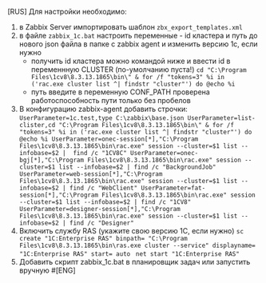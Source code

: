 [RUS]
Для настройки необходимо:
1) в Zabbix Server импортировать шаблон `zbx_export_templates.xml`
2) в файле `zabbix_1c.bat` настроить переменные - id кластера и путь до нового json файла в папке с zabbix agent и изменить версию 1с, если нужно
	- получить id кластера можно командой ниже и ввести id в переменнную CLUSTER (по-умолчанию пуста!)
`
cd "C:\Program Files\1cv8\8.3.13.1865\bin\" & for /f "tokens=3" %i in ('rac.exe cluster list ^| findstr "cluster"') do @echo %i
`
	- путь введите в переменную CONF_PATH проверена работоспособность пути только без пробелов
3) В конфигурацию zabbix-agent добавить строчки:
`UserParameter=1c.test,type C:\zabbix\base.json
UserParameter=list-clister,cd "C:\Program Files\1cv8\8.3.13.1865\bin\" & for /f "tokens=3" %i in ('rac.exe cluster list ^| findstr "cluster"') do @echo %i
UserParameter=onec-session[*],"C:\Program Files\1cv8\8.3.13.1865\bin\rac.exe" session --cluster=$1 list --infobase=$2 |  find /c "1CV8C"
UserParameter=onec-bgj[*],"C:\Program Files\1cv8\8.3.13.1865\bin\rac.exe" session --cluster=$1 list --infobase=$2 | find /c "BackgroundJob"
UserParameter=web-session[*],"C:\Program Files\1cv8\8.3.13.1865\bin\rac.exe" session --cluster=$1 list --infobase=$2 | find /c "WebClient"
UserParameter=fat-session[*],"C:\Program Files\1cv8\8.3.13.1865\bin\rac.exe" session --cluster=$1 list --infobase=$2 | find /c "1CV8"
UserParameter=designer-session[*],"C:\Program Files\1cv8\8.3.13.1865\bin\rac.exe" session --cluster=$1 list --infobase=$2 | find /c "Designer"`
4) Включить службу RAS (укажите свою версию 1С, если нужно)
`sc create "1C:Enterprise RAS" binpath= "C:\Program Files\1cv8\8.3.13.1865\bin\ras.exe cluster --service" displayname= "1C:Enterprise RAS" start= auto `
`net start "1C:Enterprise RAS"`
5) Добавить скрипт zabbix_1c.bat в планировщик задач или запустить вручную
#[ENG]
